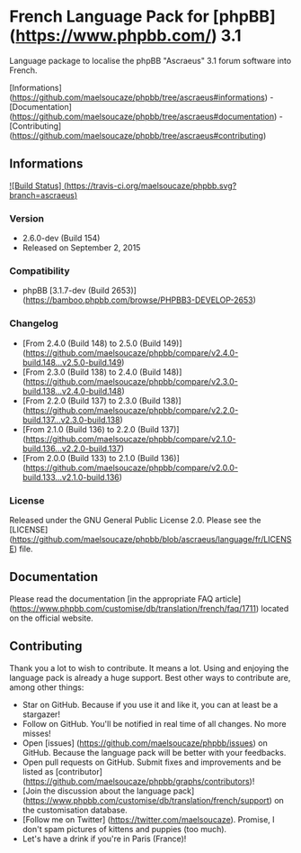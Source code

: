 # French Language Pack for [phpBB] (https://www.phpbb.com/) 3.1

Language package to localise the phpBB "Ascraeus" 3.1 forum software into French.

[Informations] (https://github.com/maelsoucaze/phpbb/tree/ascraeus#informations) - [Documentation] (https://github.com/maelsoucaze/phpbb/tree/ascraeus#documentation) - [Contributing] (https://github.com/maelsoucaze/phpbb/tree/ascraeus#contributing)

## Informations

[![Build Status] (https://travis-ci.org/maelsoucaze/phpbb.svg?branch=ascraeus)](https://travis-ci.org/maelsoucaze/phpbb)

### Version

- 2.6.0-dev (Build 154)
- Released on September 2, 2015

### Compatibility

- phpBB [3.1.7-dev (Build 2653)] (https://bamboo.phpbb.com/browse/PHPBB3-DEVELOP-2653)

### Changelog

- [From 2.4.0 (Build 148) to 2.5.0 (Build 149)] (https://github.com/maelsoucaze/phpbb/compare/v2.4.0-build.148...v2.5.0-build.149)
- [From 2.3.0 (Build 138) to 2.4.0 (Build 148)] (https://github.com/maelsoucaze/phpbb/compare/v2.3.0-build.138...v2.4.0-build.148)
- [From 2.2.0 (Build 137) to 2.3.0 (Build 138)] (https://github.com/maelsoucaze/phpbb/compare/v2.2.0-build.137...v2.3.0-build.138)
- [From 2.1.0 (Build 136) to 2.2.0 (Build 137)] (https://github.com/maelsoucaze/phpbb/compare/v2.1.0-build.136...v2.2.0-build.137)
- [From 2.0.0 (Build 133) to 2.1.0 (Build 136)] (https://github.com/maelsoucaze/phpbb/compare/v2.0.0-build.133...v2.1.0-build.136)

### License

Released under the GNU General Public License 2.0. Please see the [LICENSE] (https://github.com/maelsoucaze/phpbb/blob/ascraeus/language/fr/LICENSE) file.

## Documentation

Please read the documentation [in the appropriate FAQ article] (https://www.phpbb.com/customise/db/translation/french/faq/1711) located on the official website.

## Contributing

Thank you a lot to wish to contribute. It means a lot. Using and enjoying the language pack is already a huge support. Best other ways to contribute are, among other things:

- Star on GitHub. Because if you use it and like it, you can at least be a stargazer!
- Follow on GitHub. You'll be notified in real time of all changes. No more misses!
- Open [issues] (https://github.com/maelsoucaze/phpbb/issues) on GitHub. Because the language pack will be better with your feedbacks.
- Open pull requests on GitHub. Submit fixes and improvements and be listed as [contributor] (https://github.com/maelsoucaze/phpbb/graphs/contributors)!
- [Join the discussion about the language pack] (https://www.phpbb.com/customise/db/translation/french/support) on the customisation database.
- [Follow me on Twitter] (https://twitter.com/maelsoucaze). Promise, I don't spam pictures of kittens and puppies (too much).
- Let's have a drink if you're in Paris (France)!
